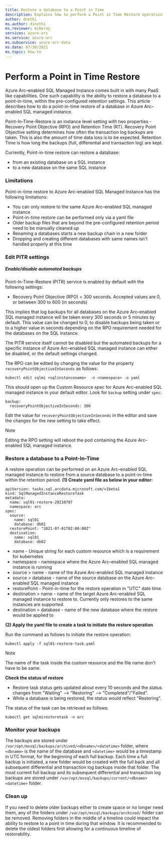 ```yaml
---
title: Restore a database to a Point in Time
description: Explains how to perform a Point in Time Restore operation
author: dnethi
ms.author: dinethi
ms.reviewer: mikeray
services: azure-arc
ms.service: azure-arc
ms.subservice: azure-arc-data
ms.date: 07/30/2021
ms.topic: how-to
---
```


#  Perform a Point in Time Restore


Azure Arc–enabled SQL Managed Instance comes built in with many PaaS like capabilities. One such capability is the ability to restore a database to a point-in-time, within the pre-configured retention settings. This article describes how to do a point-in-time restore of a database in Azure Arc–enabled SQL managed instance.

Point-In-Time-Restore is an instance level setting with two properties - Recovery Point Objective (RPO) and Retention Time (RT). Recovery Point Objective setting determines how often the transaction log backups are taken. This is also the amount of time data loss is to be expected. Retention Time is how long the backups (full, differential and transaction log) are kept.  

Currently, Point-in-time restore can restore a database:

- from an existing database on a SQL instance
- to a new database on the same SQL instance

### Limitations

Point-in-time restore to Azure Arc–enabled SQL Managed Instance has the following limitations:

- You can only restore to the same Azure Arc–enabled SQL managed instance
- Point-in-time restore can be performed only via a yaml file 
- Older backup files that are beyond the pre-configured retention period need to be manually cleaned up
- Renaming a databases starts a new backup chain in a new folder
- Dropping and creating different databases with same names isn't handled properly at this time

### Edit PITR settings

##### Enable/disable automated backups

Point-In-Time-Restore (PITR) service is enabled by default with the following settings:

- Recovery Point Objective (RPO) = 300 seconds. Accepted values are 0, or between 300 to 600 (in seconds)

This implies that log backups for all databases on the Azure Arc–enabled SQL managed instance will be taken every 300 seconds or 5 minutes by default. This value can be changed to 0, to disable backups being taken or to a higher value in seconds depending on the RPO requirement needed for the databases on the SQL instance. 

The PITR service itself cannot be disabled but the automated backups for a specific instance of Azure Arc–enabled SQL managed instance can either be disabled, or the default settings changed.

The RPO can be edited by changing the value for the property ```recoveryPointObjectiveInSeconds``` as follows:

```
kubectl edit sqlmi <sqlinstancename>  -n <namespace> -o yaml
```

This should open up the Custom Resource spec for Azure Arc–enabled SQL managed instance in your default editor. Look for ```backup``` setting under ```spec```:

```
backup:
  recoveryPointObjectiveInSeconds: 300
```

Edit the value for ```recoveryPointObjectiveInSeconds``` in the editor and save the changes for the new setting to take effect. 

> [!NOTE]
> Editing the RPO setting will reboot the pod containing the Azure Arc–enabled SQL managed instance. 

### Restore a database to a Point-In-Time

A restore operation can be performed on an Azure Arc–enabled SQL managed instance to restore from a source database to a point-in-time within the retention period. 
**(1) Create yaml file as below in your editor:**

```
apiVersion: tasks.sql.arcdata.microsoft.com/v1beta1
kind: SqlManagedInstanceRestoreTask
metadata:
  name: sql01-restore-20210707
  namespace: arc
spec:
  source:
    name: sql01
    database: db01
  restorePoint: "2021-07-01T02:00:00Z"
  destination:
    name: sql01
    database: db02
```

- name - Unique string for each custom resource which is a requirement for kubernetes
- namespace - namespace where the Azure Arc–enabled SQL managed instance is running
- source > name - name of the Azure Arc–enabled SQL managed instance
- source > database - name of the source database on the Azure Arc–enabled SQL managed instance
- restorePoint - Point-in-time for the restore operation in "UTC" date time.
- destination > name - name of the target Azure Arc–enabled SQL managed instance to restore to. Currently only restores to the same instances are supported.
- destination > database - name of the new database where the restore would be applied to

**(2) Apply the yaml file to create a task to initiate the restore operation**

Run the command as follows to initiate the restore operation:

```
kubectl apply -f sql01-restore-task.yaml
```

> [!NOTE]
> The name of the task inside the custom resource and the file name don't have to be same.


**Check the status of restore**

- Restore task status gets updated about every 10 seconds and the status changes from "Waiting" --> "Restoring" --> "Completed"/"Failed". 
- While a database is being restored, the status would reflect "Restoring".

The status of the task can be retrieved as follows:

```
kubectl get sqlmirestoretask -n arc
``` 

### Monitor your backups

The backups are stored under ```/var/opt/mssql/backups/archived/<dbname>/<datetime>``` folder, where ```<dbname>``` is the name of the database and ```<datetime>``` would be a timestamp in UTC format, for the beginning of each full backup. Each time a full backup is initiated, a new folder would be created with the full back and all subsequent differential and transaction log backups inside that folder. The most current full backup and its subsequent differential and transaction log backups are stored under ```/var/opt/mssql/backups/current/<dbname><datetime>``` folder.


### Clean up 

If you need to delete older backups either to create space or no longer need them, any of the folders under ```/var/opt/mssql/backups/archived/``` folder can be removed. Removing folders in the middle of a timeline could impact the ability to restore to a point in time during that window. It is recommended to delete the oldest folders first allowing for a continuous timeline of restorability. 
